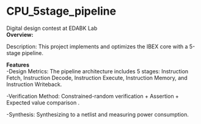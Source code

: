 # CPU_5stage_pipeline
Digital design contest at EDABK Lab   
<span style="font-size: 120 px;">**Overview:**</span>

Description: This project implements and optimizes the IBEX core with a 5-stage pipeline.

<span style="font-size: 120 px;">**Features**</span>  
-Design Metrics: The pipeline architecture includes 5 stages: Instruction Fetch, Instruction Decode, Instruction Execute, Instruction Memory, and Instruction Writeback.

-Verification Method: Constrained-random verification + Assertion + Expected value comparison .

-Synthesis: Synthesizing to a netlist and measuring power consumption.

